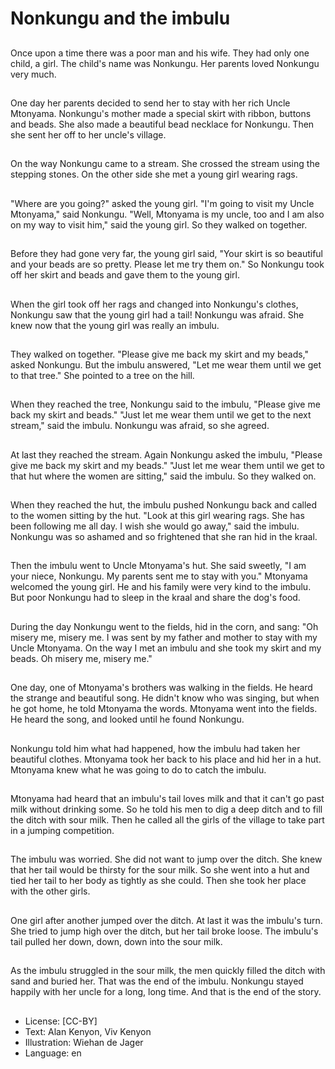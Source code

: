 # Nonkungu and the imbulu

##
Once upon a time there was a poor
man and his wife. They had only
one child, a girl. The child's name
was Nonkungu.
Her parents loved Nonkungu very
much.

##
One day her parents decided to
send her to stay with her rich Uncle
Mtonyama.
Nonkungu's mother made a special
skirt with ribbon, buttons and
beads.
She also made a beautiful bead
necklace for Nonkungu.
Then she sent her off to her uncle's
village.

##
On the way Nonkungu came to a
stream. She crossed the stream
using the stepping stones.
On the other side she met a young
girl wearing rags.

##
"Where are you going?" asked the
young girl.
"I'm going to visit my Uncle
Mtonyama," said Nonkungu.
"Well, Mtonyama is my uncle, too
and I am also on my way to visit
him," said the young girl.
So they walked on together.

##
Before they had gone very far, the
young girl said, "Your skirt is so
beautiful and your beads are so
pretty. Please let me try them on."
So Nonkungu took off her skirt and
beads and gave them to the young
girl.

##
When the girl took off her rags and
changed into Nonkungu's clothes,
Nonkungu saw that the young girl
had a tail!
Nonkungu was afraid.
She knew now that the young girl
was really an imbulu.

##
They walked on together.
"Please give me back my skirt and
my beads," asked Nonkungu.
But the imbulu answered, "Let me
wear them until we get to that
tree."
She pointed to a tree on the hill.

##
When they reached the tree,
Nonkungu said to the imbulu,
"Please give me back my skirt and
beads."
"Just let me wear them until we get
to the next stream," said the
imbulu.
Nonkungu was afraid, so she
agreed.

##
At last they reached the stream.
Again Nonkungu asked the imbulu,
"Please give me back my skirt and
my beads."
"Just let me wear them until we get
to that hut where the women are
sitting," said the imbulu.
So they walked on.

##
When they reached the hut, the
imbulu pushed Nonkungu back and
called to the women sitting by the
hut.
"Look at this girl wearing rags. She
has been following me all day. I
wish she would go away," said the
imbulu.
Nonkungu was so ashamed and so
frightened that she ran hid in the
kraal.

##
Then the imbulu went to Uncle
Mtonyama's hut. She said sweetly,
"I am your niece, Nonkungu. My
parents sent me to stay with you."
Mtonyama welcomed the young
girl. He and his family were very
kind to the imbulu.
But poor Nonkungu had to sleep in
the kraal and share the dog's food.

##
During the day Nonkungu went to
the fields, hid in the corn, and sang:
"Oh misery me, misery me.
I was sent by my father and mother
to stay with my Uncle Mtonyama.
On the way I met an imbulu and she
took my skirt and my beads.
Oh misery me, misery me."

##
One day, one of Mtonyama's
brothers was walking in the fields.
He heard the strange and beautiful
song.
He didn't know who was singing,
but when he got home, he told
Mtonyama the words.
Mtonyama went into the fields. He
heard the song, and looked until he
found Nonkungu.

##
Nonkungu told him what had
happened, how the imbulu had
taken her beautiful clothes.
Mtonyama took her back to his
place and hid her in a hut.
Mtonyama knew what he was going
to do to catch the imbulu.

##
Mtonyama had heard that an
imbulu's tail loves milk and that it
can't go past milk without drinking
some.
So he told his men to dig a deep
ditch and to fill the ditch with sour
milk.
Then he called all the girls of the
village to take part in a jumping
competition.

##
The imbulu was worried. She did
not want to jump over the ditch.
She knew that her tail would be
thirsty for the sour milk.
So she went into a hut and tied her
tail to her body as tightly as she
could. Then she took her place with
the other girls.

##
One girl after another jumped over
the ditch.
At last it was the imbulu's turn.
She tried to jump high over the
ditch, but her tail broke loose.
The imbulu's tail pulled her down,
down, down into the sour milk.

##
As the imbulu struggled in the sour
milk, the men quickly filled the
ditch with sand and buried her. That
was the end of the imbulu.
Nonkungu stayed happily with her
uncle for a long, long time.
And that is the end of the story.

##
* License: [CC-BY]
* Text: Alan Kenyon, Viv Kenyon
* Illustration: Wiehan de Jager
* Language: en
